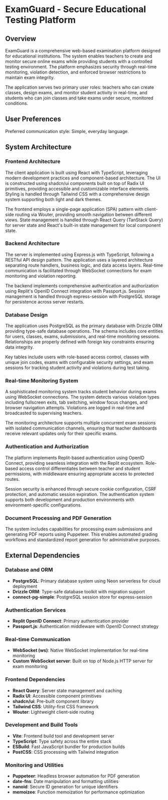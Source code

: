 # ExamGuard - Secure Educational Testing Platform

## Overview

ExamGuard is a comprehensive web-based examination platform designed for educational institutions. The system enables teachers to create and monitor secure online exams while providing students with a controlled testing environment. The platform emphasizes security through real-time monitoring, violation detection, and enforced browser restrictions to maintain exam integrity.

The application serves two primary user roles: teachers who can create classes, design exams, and monitor student activity in real-time, and students who can join classes and take exams under secure, monitored conditions.

## User Preferences

Preferred communication style: Simple, everyday language.

## System Architecture

### Frontend Architecture
The client application is built using React with TypeScript, leveraging modern development practices and component-based architecture. The UI is constructed using shadcn/ui components built on top of Radix UI primitives, providing accessible and customizable interface elements. Styling is handled through Tailwind CSS with a comprehensive design system supporting both light and dark themes.

The frontend employs a single-page application (SPA) pattern with client-side routing via Wouter, providing smooth navigation between different views. State management is handled through React Query (TanStack Query) for server state and React's built-in state management for local component state.

### Backend Architecture
The server is implemented using Express.js with TypeScript, following a RESTful API design pattern. The application uses a layered architecture separating route handlers, business logic, and data access layers. Real-time communication is facilitated through WebSocket connections for exam monitoring and violation reporting.

The backend implements comprehensive authentication and authorization using Replit's OpenID Connect integration with Passport.js. Session management is handled through express-session with PostgreSQL storage for persistence across server restarts.

### Database Design
The application uses PostgreSQL as the primary database with Drizzle ORM providing type-safe database operations. The schema includes core entities for users, classes, exams, submissions, and real-time monitoring sessions. Relationships are properly defined with foreign key constraints ensuring data integrity.

Key tables include users with role-based access control, classes with unique join codes, exams with configurable security settings, and exam sessions for tracking student activity and violations during test taking.

### Real-time Monitoring System
A sophisticated monitoring system tracks student behavior during exams using WebSocket connections. The system detects various violation types including fullscreen exits, tab switching, window focus changes, and browser navigation attempts. Violations are logged in real-time and broadcasted to supervising teachers.

The monitoring architecture supports multiple concurrent exam sessions with isolated communication channels, ensuring that teacher dashboards receive relevant updates only for their specific exams.

### Authentication and Authorization
The platform implements Replit-based authentication using OpenID Connect, providing seamless integration with the Replit ecosystem. Role-based access control differentiates between teacher and student permissions, with middleware ensuring appropriate access to protected routes.

Session security is enhanced through secure cookie configuration, CSRF protection, and automatic session expiration. The authentication system supports both development and production environments with environment-specific configurations.

### Document Processing and PDF Generation
The system includes capabilities for processing exam submissions and generating PDF reports using Puppeteer. This enables automated grading workflows and standardized report generation for administrative purposes.

## External Dependencies

### Database and ORM
- **PostgreSQL**: Primary database system using Neon serverless for cloud deployment
- **Drizzle ORM**: Type-safe database toolkit with migration support
- **connect-pg-simple**: PostgreSQL session store for express-session

### Authentication Services
- **Replit OpenID Connect**: Primary authentication provider
- **Passport.js**: Authentication middleware with OpenID Connect strategy

### Real-time Communication
- **WebSocket (ws)**: Native WebSocket implementation for real-time monitoring
- **Custom WebSocket server**: Built on top of Node.js HTTP server for exam monitoring

### Frontend Dependencies
- **React Query**: Server state management and caching
- **Radix UI**: Accessible component primitives
- **shadcn/ui**: Pre-built component library
- **Tailwind CSS**: Utility-first CSS framework
- **Wouter**: Lightweight client-side routing

### Development and Build Tools
- **Vite**: Frontend build tool and development server
- **TypeScript**: Type safety across the entire stack
- **ESBuild**: Fast JavaScript bundler for production builds
- **PostCSS**: CSS processing with Tailwind integration

### Monitoring and Utilities
- **Puppeteer**: Headless browser automation for PDF generation
- **date-fns**: Date manipulation and formatting utilities
- **nanoid**: Secure ID generation for unique identifiers
- **memoizee**: Function memoization for performance optimization